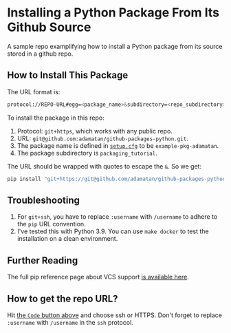 # Installing a Python Package From Its Github Source

A sample repo examplifying how to install a Python package from its source stored in a github repo.

## How to Install This Package

The URL format is:

```bash
protocol://REPO-URL#egg=<package_name>&subdirectory=<repo_subdirectory>
```

To install the package in this repo:
1. Protocol: `git+https`, which works with any public repo.
1. URL: `git@github.com:adamatan/github-packages-python.git`.
1. The package name is defined in [`setup.cfg`](./packaging_tutorial/setup.cfg) to be `example-pkg-adamatan`.
1. The package subdirectory is `packaging_tutorial`.

The URL should be wrapped with quotes to escape the `&`. So we get:

```bash
pip install "git+https://git@github.com/adamatan/github-packages-python.git#subdirectory=packaging_tutorial&egg=example-pkg-adamatan"
```


## Troubleshooting
1. For `git+ssh`, you have to replace `:username` with `/username` to adhere to the `pip` URL convention.
1. I've tested this with Python 3.9. You can use `make docker` to test the installation on a clean environment.

## Further Reading
The full pip reference page about VCS support [is available here](https://pip.pypa.io/en/stable/topics/vcs-support/).


## How to get the repo URL?
Hit [the `Code` button above](repo-url.png) and choose ssh or HTTPS. Don't forget to replace `:username` with `/username` in the `ssh` protocol.

